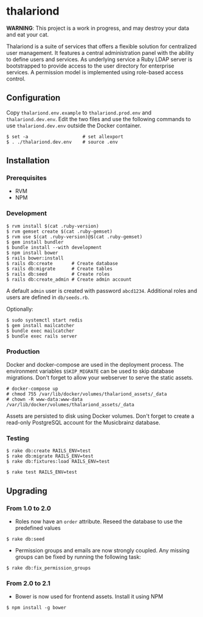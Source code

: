 # thalariond

**WARNING**: This project is a work in progress, and may destroy your data and eat your cat.

Thalariond is a suite of services that offers a flexible solution for centralized user management. It features a central administration panel with the ability to define users and services. As underlying service a Ruby LDAP server is bootstrapped to provide access to the user directory for enterprise services.
A permission model is implemented using role-based access control.


## Configuration

Copy `thalariond.env.example` to `thalariond.prod.env` and `thalariond.dev.env`. Edit the two files and use the following commands to use `thalariond.dev.env` outside the Docker container.

```
$ set -a                    # set allexport
$ . ./thalariond.dev.env    # source .env
```


## Installation

### Prerequisites

- RVM
- NPM

### Development

```
$ rvm install $(cat .ruby-version)
$ rvm gemset create $(cat .ruby-gemset)
$ rvm use $(cat .ruby-version)@$(cat .ruby-gemset)
$ gem install bundler
$ bundle install --with development
$ npm install bower
$ rails bower:install
$ rails db:create       # Create database
$ rails db:migrate      # Create tables
$ rails db:seed         # Create roles
$ rails db:create_admin # Create admin account
```

A default `admin` user is created with password `abcd1234`. Additional roles and users are defined in `db/seeds.rb`.

Optionally:

```
$ sudo systemctl start redis
$ gem install mailcatcher
$ bundle exec mailcatcher
$ bundle exec rails server
```

### Production

Docker and docker-compose are used in the deployment process. The environment variables `$SKIP_MIGRATE` can be used to skip database migrations. Don't forget to allow your webserver to serve the static assets.
 
```
# docker-compose up
# chmod 755 /var/lib/docker/volumes/thalariond_assets/_data
# chown -R www-data:www-data /var/lib/docker/volumes/thalariond_assets/_data
```

Assets are persisted to disk using Docker volumes. Don't forget to create a read-only PostgreSQL account for the Musicbrainz database.

### Testing

```
$ rake db:create RAILS_ENV=test
$ rake db:migrate RAILS_ENV=test
$ rake db:fixtures:load RAILS_ENV=test

$ rake test RAILS_ENV=test
```

## Upgrading

### From 1.0 to 2.0

- Roles now have an `order` attribute. Reseed the database to use the predefined values

```
$ rake db:seed
```

- Permission groups and emails are now strongly coupled. Any missing groups can be fixed by running the following task:

```
$ rake db:fix_permission_groups
```

### From 2.0 to 2.1

- Bower is now used for frontend assets. Install it using NPM

```
$ npm install -g bower
```
